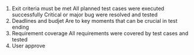 1. Exit criteria must be met
   All planned test cases were executed successfully
   Critical or major bug were resolved and tested
2. Deadlines and budjet
   Are to key moments that can be crucial in test ending
3. Requirement coverage
   All requirements were covered by test cases and tested
4. User approve